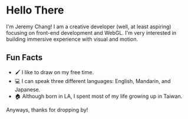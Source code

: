 # Hello There

I'm Jeremy Chang!
I am a creative developer (well, at least aspiring) focusing on front-end development and WebGL.
I'm very interested in building immersive experience with visual and motion.

## Fun Facts

- 🖌️ I like to draw on my free time.
- 💻 I can speak three different languages: English, Mandarin, and Japanese.
- 🏠 Although born in LA, I spent most of my life growing up in Taiwan.

Anyways, thanks for dropping by!

<!---
IKAMOworkshop/IKAMOworkshop is a ✨ special ✨ repository because its `README.md` (this file) appears on your GitHub profile.
You can click the Preview link to take a look at your changes.
--->
